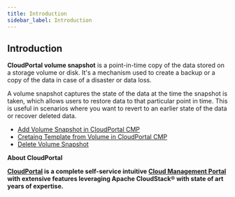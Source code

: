 ```yaml
---
title: Introduction
sidebar_label: Introduction
---
```


## Introduction

**CloudPortal volume snapshot** is a point-in-time copy of the data stored on a storage volume or disk. It's a mechanism used to create a backup or a copy of the data in case of a disaster or data loss.

A volume snapshot captures the state of the data at the time the snapshot is taken, which allows users to restore data to that particular point in time. This is useful in scenarios where you want to revert to an earlier state of the data or recover deleted data.


 - [Add Volume Snapshot in CloudPortal CMP](./add-volume-snapshot#add-volume-snapshot-in-CloudPortal-cmp)
 - [Cretaing Template from Volume in CloudPortal CMP](./creating-template-from-a-volume#creating-template-from-a-volume-in-CloudPortal-cmp)
 - [Delete Volume Snapshot](./delete-volume-snapshot#delete-volume-snapshot-in-CloudPortal-cmp)

 **About CloudPortal**

**[CloudPortal](https://www.youtube.com/watch?v=nyV8oE3dfXs) is a complete self-service intuitive [Cloud Management Portal](https://www.CloudPortal.com/) with extensive features leveraging Apache CloudStack® with state of art years of expertise.**
